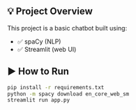 

## 💡 Project Overview
This project is a basic chatbot built using:
- ✅ spaCy (NLP)
- ✅ Streamlit (web UI)

## ▶️ How to Run
```bash
pip install -r requirements.txt
python -m spacy download en_core_web_sm
streamlit run app.py

